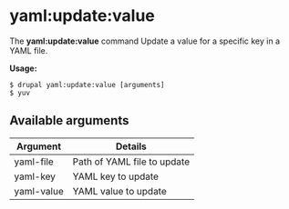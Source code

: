 # yaml:update:value
The **yaml:update:value** command Update a value for a specific key in a YAML file.

**Usage:**
```
$ drupal yaml:update:value [arguments] 
$ yuv  
```

## Available arguments
Argument | Details
---------|-------------
yaml-file | Path of YAML file to update
yaml-key | YAML key to update
yaml-value | YAML value to update
